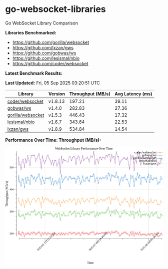 # go-websocket-libraries

Go WebSocket Library Comparison

**Libraries Benchmarked:**

- https://github.com/gorilla/websocket
- https://github.com/lxzan/gws
- https://github.com/gobwas/ws
- https://github.com/lesismal/nbio
- https://github.com/coder/websocket

**Latest Benchmark Results:**

<!-- BENCHMARK_TABLE_START -->
**Last Updated:** Fri, 05 Sep 2025 03:20:51 UTC

| Library                                         | Version         | Throughput (MB/s) | Avg Latency (ms) |
| ----------------------------------------------- | --------------- | ----------------- | ---------------- |
| [coder/websocket](https://github.com/coder/websocket) | v1.8.13 | 197.21 | 39.11 |
| [gobwas/ws](https://github.com/gobwas/ws) | v1.4.0 | 282.83 | 27.36 |
| [gorilla/websocket](https://github.com/gorilla/websocket) | v1.5.3 | 446.43 | 17.32 |
| [lesismal/nbio](https://github.com/lesismal/nbio) | v1.6.7 | 343.64 | 22.53 |
| [lxzan/gws](https://github.com/lxzan/gws) | v1.8.9 | 534.84 | 14.54 |
<!-- BENCHMARK_TABLE_END -->

**Performance Over Time: Throughput (MB/s):**

![Benchmark Performance Graph](benchmark_performance.png)